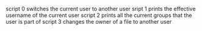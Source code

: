 script 0 switches the current user to another user
sript 1 prints the effective username of the current user
script 2 prints all the current groups that the user is part of
script 3 changes the owner of a file to another user
